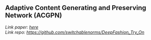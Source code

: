 ## **Adaptive Content Generating and Preserving Network (ACGPN)**
*Link paper: [here](https://openaccess.thecvf.com/content_CVPR_2020/papers/Yang_Towards_Photo-Realistic_Virtual_Try-On_by_Adaptively_Generating-Preserving_Image_Content_CVPR_2020_paper.pdf)* </br>
*Link repo: https://github.com/switchablenorms/DeepFashion_Try_On*

